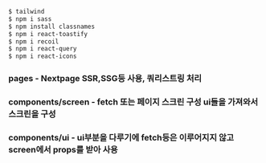```bash
$ tailwind
$ npm i sass
$ npm install classnames
$ npm i react-toastify
$ npm i recoil
$ npm i react-query
$ npm i react-icons
```

### pages - Nextpage SSR,SSG등 사용, 쿼리스트링 처리

### components/screen - fetch 또는 페이지 스크린 구성 ui들을 가져와서 스크린을 구성

### components/ui - ui부분을 다루기에 fetch등은 이루어지지 않고 screen에서 props를 받아 사용
